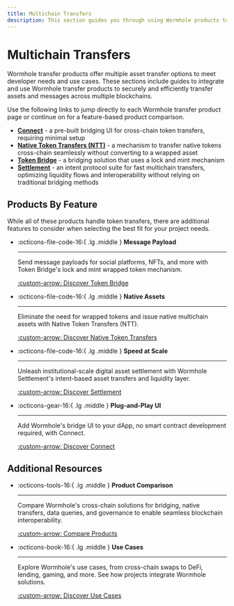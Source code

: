 ```yaml
---
title: Multichain Transfers
description: This section guides you through using Wormhole products to securely and efficiently transfer assets and messages across multiple blockchains.
---
```


# Multichain Transfers

Wormhole transfer products offer multiple asset transfer options to meet developer needs and use cases. These sections include guides to integrate and use Wormhole transfer products to securely and efficiently transfer assets and messages across multiple blockchains.

Use the following links to jump directly to each Wormhole transfer product page or continue on for a feature-based product comparison.

- [**Connect**](/docs/build/transfers/connect/) - a pre-built bridging UI for cross-chain token transfers, requiring minimal setup
- [**Native Token Transfers (NTT)**](/docs/build/transfers/native-token-transfers/) - a mechanism to transfer native tokens cross-chain seamlessly without converting to a wrapped asset
- [**Token Bridge**](/docs/learn/transfers/token-bridge/) - a bridging solution that uses a lock and mint mechanism
- [**Settlement**](/docs/build/transfers/settlement/) - an intent protocol suite for fast multichain transfers, optimizing liquidity flows and interoperability without relying on traditional bridging methods

## Products By Feature

While all of these products handle token transfers, there are additional features to consider when selecting the best fit for your project needs.

<div class="grid cards" markdown>

-   :octicons-file-code-16:{ .lg .middle } **Message Payload**

    ---

    Send message payloads for social platforms, NFTs, and more with Token Bridge's lock and mint wrapped token mechanism.

    [:custom-arrow: Discover Token Bridge](/docs/build/transfers/token-bridge/)

-   :octicons-file-code-16:{ .lg .middle } **Native Assets**

    ---

    Eliminate the need for wrapped tokens and issue native multichain assets with Native Token Transfers (NTT).

    [:custom-arrow: Discover Native Token Transfers](/docs/build/transfers/native-token-transfers/)


-   :octicons-file-code-16:{ .lg .middle } **Speed at Scale**

    ---

    Unleash institutional-scale digital asset settlement with Wormhole Settlement's intent-based asset transfers and liquidity layer.

    [:custom-arrow: Discover Settlement](/docs/build/transfers/settlement/)

-   :octicons-gear-16:{ .lg .middle } **Plug-and-Play UI**

    ---

    Add Wormhole's bridge UI to your dApp, no smart contract development required, with Connect.

    [:custom-arrow: Discover Connect](/docs/build/transfers/connect/)

</div>

## Additional Resources

<div class="grid cards" markdown>

-   :octicons-tools-16:{ .lg .middle } **Product Comparison**

    ---

    Compare Wormhole's cross-chain solutions for bridging, native transfers, data queries, and governance to enable seamless blockchain interoperability.

    [:custom-arrow: Compare Products](/docs/build/start-building/products/)

-   :octicons-book-16:{ .lg .middle } **Use Cases**

    ---

    Explore Wormhole's use cases, from cross-chain swaps to DeFi, lending, gaming, and more. See how projects integrate Wormhole solutions.

    [:custom-arrow: Discover Use Cases](/docs/build/start-building/use-cases/)


</div>
